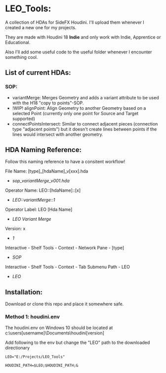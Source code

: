 # LEO_Tools:
A collection of HDAs for SideFX Houdini.
I'll upload them whenever I created a new one for my projects.

They are made with Houdini 18 **Indie** and only work with Indie, Apprentice or Educational.

Also I'll add some useful code to the useful folder whenever I encounter something cool.

## List of current HDAs:
### SOP:
* variantMerge: Merges Geometry and adds a variant attribute to be used with the H18 "copy to points"-SOP.
* !WIP! alignPoint: Align Geometry to another Geometry based on a selected Point (currently only one point for Source and Target supported) 
* connectPointsIntersect: Similar to connect adjacent pieces (connection type "adjacent points") but it doesn't create lines between points if the lines would intersect with another geometry. 

## HDA Naming Reference:
Follow this naming reference to have a consitent workflow!


File Name: [type]_[hdaName]_v[xxx].hda

  * *sop_variantMerge_v001.hda*

Operator Name: LEO::[hdaName]::[x]

  * *LEO::variantMerge::1*

Operator Label: LEO [Hda Name]

  * *LEO Variant Merge*

Version: x

  * *1*

Interactive - Shelf Tools - Context - Network Pane - [type]

  * *SOP*

Interactive - Shelf Tools - Context - Tab Submenu Path - LEO

  * *LEO*

## Installation:
Download or clone this repo and place it somewhere safe.

### Method 1: houdini.env
The houdini.env on Windows 10 should be located at c:\users\[username]\Documents\houdini[version]

Add following to the env but change the "LEO" path to the downloaded directionary

```
LEO="E:/Projects/LEO_Tools"

HOUDINI_PATH=$LEO;$HOUDINI_PATH;&
```


